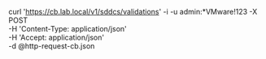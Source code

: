 curl 'https://cb.lab.local/v1/sddcs/validations' -i -u admin:*VMware!123 -X POST \
    -H 'Content-Type: application/json' \
    -H 'Accept: application/json' \
    -d @http-request-cb.json
